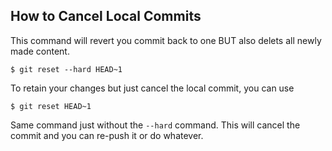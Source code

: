 ## How to Cancel Local Commits

This command will revert you commit back to one BUT also delets all newly made content.
```
$ git reset --hard HEAD~1
```


To retain your changes but just cancel the local commit, you can use 
```
$ git reset HEAD~1
```

Same command just without the `--hard` command. This will cancel the commit and you can re-push it or do whatever.

